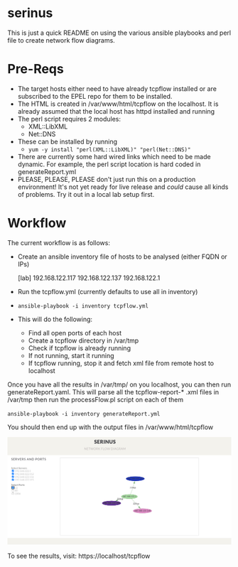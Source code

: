 # serinus


This is just a quick README on using the various ansible playbooks and perl file to create network flow diagrams.

# Pre-Reqs
 -  The target hosts either need to have already tcpflow installed or are subscribed to the EPEL repo for them to be installed.
 - The HTML is created in /var/www/html/tcpflow on the localhost.  It is already assumed that the local host has httpd installed and running
 - The perl script requires 2 modules:
	 - XML::LibXML
	 - Net::DNS
 - These can be installed by running 
	 - `yum -y install "perl(XML::LibXML)" "perl(Net::DNS)"`
 - There are currently some hard wired links which need to be made dynamic.  For example, the perl script location is hard coded in generateReport.yml
 - PLEASE, PLEASE, PLEASE don't just run this on a production environment! It's not yet ready for live release and *could* cause all kinds of problems.  Try it out in a local lab setup first.
 
# Workflow
The current workflow is as follows:
 - Create an ansible inventory file of hosts to be analysed (either FQDN or IPs)

     [lab]
     192.168.122.117
     192.168.122.137
     192.168.122.1

 - Run the tcpflow.yml (currently defaults to use all in inventory)
 - `ansible-playbook -i inventory tcpflow.yml`
 - This will do the following:
	 - Find all open ports of each host
	 - Create a tcpflow directory in /var/tmp
	 - Check if tcpflow is already running
	 - If not running, start it running
	 - If tcpflow running, stop it and fetch xml file from remote host to localhost

Once you have all the results in /var/tmp/ on you localhost, you can then run generateReport.yaml.  This will parse all the tcpflow-report-*
.xml files in /var/tmp then run the processFlow.pl script on each of them

`ansible-playbook -i inventory generateReport.yml`
  
You should then end up with the output files in /var/www/html/tcpflow

![Screenshot](https://github.com/boogiespook/serinus/blob/master/screenshot.png)

To see the results, visit: https://localhost/tcpflow

